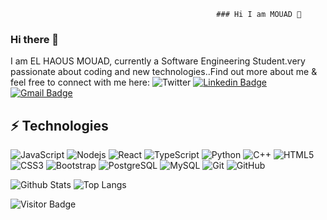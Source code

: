                                                   ### Hi I am MOUAD 👋
### Hi there 👋

I am EL HAOUS MOUAD, currently a Software Engineering Student.very passionate about coding and new technologies..Find out more about me & feel free to connect with me here:
![Twitter](https://img.shields.io/badge/Twitter-%231DA1F2.svg?style=for-the-badge&logo=Twitter&logoColor=white)
[![Linkedin Badge](https://img.shields.io/badge/-mdelhaous-blue?style=flat-square&logo=Linkedin&logoColor=white&link=https://www.linkedin.com/in/mouad-el-haous-4807291b2/)](https://www.linkedin.com/in/mouad-el-haous-4807291b2/)
[![Gmail Badge](https://img.shields.io/badge/-mdelhaous@gmail.com-c14438?style=flat-square&logo=Gmail&logoColor=white&link=mailto:mdelhaous@gmail.com)]([mailto:mdelhaous@gmail.com](https://twitter.com/HaousMouad))

## ⚡ Technologies

![JavaScript](https://img.shields.io/badge/-JavaScript-black?style=flat-square&logo=javascript)
![Nodejs](https://img.shields.io/badge/-Nodejs-black?style=flat-square&logo=Node.js)
![React](https://img.shields.io/badge/-React-black?style=flat-square&logo=react)
![TypeScript](https://img.shields.io/badge/-TypeScript-007ACC?style=flat-square&logo=typescript)
![Python](https://img.shields.io/badge/-Python-black?style=flat-square&logo=Python)
![C++](https://img.shields.io/badge/-C++-00599C?style=flat-square&logo=c)
![HTML5](https://img.shields.io/badge/-HTML5-E34F26?style=flat-square&logo=html5&logoColor=white)
![CSS3](https://img.shields.io/badge/-CSS3-1572B6?style=flat-square&logo=css3)
![Bootstrap](https://img.shields.io/badge/-Bootstrap-563D7C?style=flat-square&logo=bootstrap)
![PostgreSQL](https://img.shields.io/badge/-PostgreSQL-336791?style=flat-square&logo=postgresql)
![MySQL](https://img.shields.io/badge/-MySQL-black?style=flat-square&logo=mysql)
![Git](https://img.shields.io/badge/-Git-black?style=flat-square&logo=git)
![GitHub](https://img.shields.io/badge/-GitHub-181717?style=flat-square&logo=github)

![Github Stats](https://github-readme-stats.vercel.app/api?username=ludehsar&count_private=true&show_icons=true&include_all_commits=true)
![Top Langs](https://github-readme-stats.vercel.app/api/top-langs/?username=ludehsar&hide=TeX&layout=compact)

![Visitor Badge](https://visitor-badge.laobi.icu/badge?page_id=ludehsar.ludehsar)
